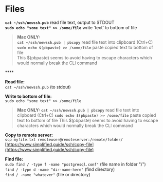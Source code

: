 # Files

**`cat ~/ssh/newssh.pub`** read file text, output to STDOUT  
**`sudo echo "some text" >> /some/file`** write 'text' to bottom of file

> **Mac ONLY:**  
> **`cat ~/ssh/newssh.pub | pbcopy`** read file text into clipboard \(Ctrl+C\)  
> **`sudo echo $(pbpaste) >> /some/file`** paste copied text to bottom of file  
> This $\(pbpaste\) seems to avoid having to escape characters which would normally break the CLI command

\*\*\*\*

**Read file:**  
`cat ~/ssh/newssh.pub` \(to stdout\)

**Write to bottom of file:**  
`sudo echo "some text" >> /some/file`

> **Mac ONLY:** **`cat ~/ssh/newssh.pub | pbcopy`** read file text into clipboard \(Ctrl+C\) **`sudo echo $(pbpaste) >> /some/file`** paste copied text to bottom of file This $\(pbpaste\) seems to avoid having to escape characters which would normally break the CLI command

**Copy to remote server:**  
`scp myfile.txt remoteuser@remoteserver:/remote/folder/`  
[https://www.simplified.guide/ssh/copy-file](https://www.simplified.guide/ssh/copy-file)

**Find file:**  
`sudo find / -type f -name "postgresql.conf"` \(file name in folder "/"\)  
`find / -type d -name "dir-name-here"` \(find directory\)  
`find / -name "whatever"` \(file or directory\)

